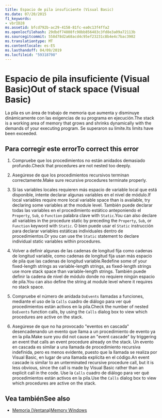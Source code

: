 ```yaml
---
title: Espacio de pila insuficiente (Visual Basic)
ms.date: 07/20/2015
f1_keywords:
- vbrID28
ms.assetid: bfcd792b-ac29-4158-81fc-ea0c13f4ffa2
ms.openlocfilehash: 29dbdf74808fc98bb856483c3fd8e3a09a72113b
ms.sourcegitcommit: 558d78d2a68acd4c95ef23231c8b4e4c7bac3902
ms.translationtype: MT
ms.contentlocale: es-ES
ms.lasthandoff: 04/09/2019
ms.locfileid: "59318798"
---
```

# <a name="out-of-stack-space-visual-basic"></a><span data-ttu-id="a46cd-102">Espacio de pila insuficiente (Visual Basic)</span><span class="sxs-lookup"><span data-stu-id="a46cd-102">Out of stack space (Visual Basic)</span></span>
<span data-ttu-id="a46cd-103">La pila es un área de trabajo de memoria que aumenta y disminuye dinámicamente con las exigencias de su programa en ejecución.</span><span class="sxs-lookup"><span data-stu-id="a46cd-103">The stack is a working area of memory that grows and shrinks dynamically with the demands of your executing program.</span></span> <span data-ttu-id="a46cd-104">Se superaron su límite.</span><span class="sxs-lookup"><span data-stu-id="a46cd-104">Its limits have been exceeded.</span></span>  
  
## <a name="to-correct-this-error"></a><span data-ttu-id="a46cd-105">Para corregir este error</span><span class="sxs-lookup"><span data-stu-id="a46cd-105">To correct this error</span></span>  
  
1. <span data-ttu-id="a46cd-106">Compruebe que los procedimientos no están anidados demasiado profundo.</span><span class="sxs-lookup"><span data-stu-id="a46cd-106">Check that procedures are not nested too deeply.</span></span>  
  
2. <span data-ttu-id="a46cd-107">Asegúrese de que los procedimientos recursivos terminan correctamente.</span><span class="sxs-lookup"><span data-stu-id="a46cd-107">Make sure recursive procedures terminate properly.</span></span>  
  
3. <span data-ttu-id="a46cd-108">Si las variables locales requieren más espacio de variable local que está disponible, intente declarar algunas variables en el nivel de módulo.</span><span class="sxs-lookup"><span data-stu-id="a46cd-108">If local variables require more local variable space than is available, try declaring some variables at the module level.</span></span> <span data-ttu-id="a46cd-109">También puede declarar todas las variables en el procedimiento estático anteponiendo el `Property`, `Sub`, o `Function` palabra clave with `Static`.</span><span class="sxs-lookup"><span data-stu-id="a46cd-109">You can also declare all variables in the procedure static by preceding the `Property`, `Sub`, or `Function` keyword with `Static`.</span></span> <span data-ttu-id="a46cd-110">O bien puede usar el `Static` instrucción para declarar variables estáticas individuales dentro de procedimientos.</span><span class="sxs-lookup"><span data-stu-id="a46cd-110">Or you can use the `Static` statement to declare individual static variables within procedures.</span></span>  
  
4. <span data-ttu-id="a46cd-111">Volver a definir algunas de las cadenas de longitud fija como cadenas de longitud variable, como cadenas de longitud fija usan más espacio de pila que las cadenas de longitud variable.</span><span class="sxs-lookup"><span data-stu-id="a46cd-111">Redefine some of your fixed-length strings as variable-length strings, as fixed-length strings use more stack space than variable-length strings.</span></span> <span data-ttu-id="a46cd-112">También puede definir la cadena de nivel de módulo donde no requiere ningún espacio de pila.</span><span class="sxs-lookup"><span data-stu-id="a46cd-112">You can also define the string at module level where it requires no stack space.</span></span>  
  
5. <span data-ttu-id="a46cd-113">Compruebe el número de anidada `DoEvents` llamadas a funciones, mediante el uso de la `Calls` cuadro de diálogo para ver qué procedimientos están activos en la pila.</span><span class="sxs-lookup"><span data-stu-id="a46cd-113">Check the number of nested `DoEvents` function calls, by using the `Calls` dialog box to view which procedures are active on the stack.</span></span>  
  
6. <span data-ttu-id="a46cd-114">Asegúrese de que no ha provocado "eventos en cascada" desencadenando un evento que llama a un procedimiento de evento ya en la pila.</span><span class="sxs-lookup"><span data-stu-id="a46cd-114">Make sure you did not cause an "event cascade" by triggering an event that calls an event procedure already on the stack.</span></span> <span data-ttu-id="a46cd-115">Un evento en cascada es similar a una llamada de procedimiento recursiva indefinida, pero es menos evidente, puesto que la llamada se realiza por Visual Basic, en lugar de una llamada explícita en el código.</span><span class="sxs-lookup"><span data-stu-id="a46cd-115">An event cascade is similar to an unterminated recursive procedure call, but it is less obvious, since the call is made by Visual Basic rather than an explicit call in the code.</span></span> <span data-ttu-id="a46cd-116">Use la `Calls` cuadro de diálogo para ver qué procedimientos están activos en la pila.</span><span class="sxs-lookup"><span data-stu-id="a46cd-116">Use the `Calls` dialog box to view which procedures are active on the stack.</span></span>  
  
## <a name="see-also"></a><span data-ttu-id="a46cd-117">Vea también</span><span class="sxs-lookup"><span data-stu-id="a46cd-117">See also</span></span>

- [<span data-ttu-id="a46cd-118">Memoria (Ventana)</span><span class="sxs-lookup"><span data-stu-id="a46cd-118">Memory Windows</span></span>](/visualstudio/debugger/memory-windows)
